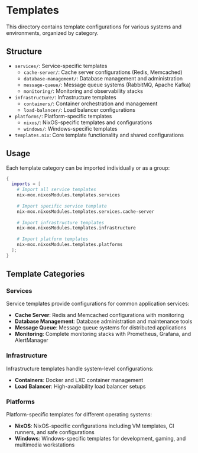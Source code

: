 # Templates

This directory contains template configurations for various systems and environments, organized by category.

## Structure

- `services/`: Service-specific templates
  - `cache-server/`: Cache server configurations (Redis, Memcached)
  - `database-management/`: Database management and administration
  - `message-queue/`: Message queue systems (RabbitMQ, Apache Kafka)
  - `monitoring/`: Monitoring and observability stacks
- `infrastructure/`: Infrastructure templates
  - `containers/`: Container orchestration and management
  - `load-balancer/`: Load balancer configurations
- `platforms/`: Platform-specific templates
  - `nixos/`: NixOS-specific templates and configurations
  - `windows/`: Windows-specific templates
- `templates.nix`: Core template functionality and shared configurations

## Usage

Each template category can be imported individually or as a group:

```nix
{
  imports = [
    # Import all service templates
    nix-mox.nixosModules.templates.services
    
    # Import specific service template
    nix-mox.nixosModules.templates.services.cache-server
    
    # Import infrastructure templates
    nix-mox.nixosModules.templates.infrastructure
    
    # Import platform templates
    nix-mox.nixosModules.templates.platforms
  ];
}
```

## Template Categories

### Services

Service templates provide configurations for common application services:

- **Cache Server**: Redis and Memcached configurations with monitoring
- **Database Management**: Database administration and maintenance tools
- **Message Queue**: Message queue systems for distributed applications
- **Monitoring**: Complete monitoring stacks with Prometheus, Grafana, and AlertManager

### Infrastructure

Infrastructure templates handle system-level configurations:

- **Containers**: Docker and LXC container management
- **Load Balancer**: High-availability load balancer setups

### Platforms

Platform-specific templates for different operating systems:

- **NixOS**: NixOS-specific configurations including VM templates, CI runners, and safe configurations
- **Windows**: Windows-specific templates for development, gaming, and multimedia workstations
